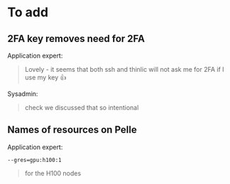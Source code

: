 # To add

## 2FA key removes need for 2FA

Application expert:

> Lovely - it seems that both ssh and thinlic will not ask me for 2FA if I use my key 👍️

Sysadmin:

> check
> we discussed that
> so intentional

## Names of resources on Pelle

Application expert:


```console
--gres=gpu:h100:1
```

> for the H100 nodes
